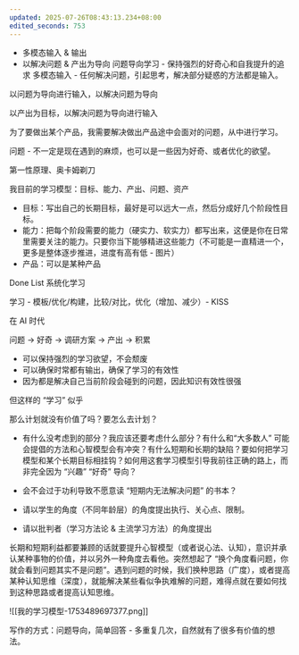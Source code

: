```yaml
---
updated: 2025-07-26T08:43:13.234+08:00
edited_seconds: 753
---
```


- 多模态输入 & 输出
- 以解决问题 & 产出为导向
问题导向学习 - 保持强烈的好奇心和自我提升的追求
多模态输入 - 任何解决问题，引起思考，解决部分疑惑的方法都是输入。

以问题为导向进行输入，以解决问题为导向

以产出为目标，以解决问题为导向进行输入

为了要做出某个产品，我需要解决做出产品途中会面对的问题，从中进行学习。

问题 - 不一定是现在遇到的麻烦，也可以是一些因为好奇、或者优化的欲望。

第一性原理、奥卡姆剃刀

我目前的学习模型：目标、能力、产出、问题、资产
- 目标：写出自己的长期目标，最好是可以远大一点，然后分成好几个阶段性目标。
- 能力：把每个阶段需要的能力（硬实力、软实力）都写出来，这便是你在日常里需要关注的能力。只要你当下能够精进这些能力（不可能是一直精进一个，更多是整体逐步推进，进度有高有低 - 图片）
- 产品：可以是某种产品

Done List
系统化学习


学习 - 模板/优化/构建，比较/对比，优化（增加、减少）- KISS

在 AI 时代

问题 -> 好奇 -> 调研方案 -> 产出 -> 积累
- 可以保持强烈的学习欲望，不会颓废
- 可以确保时常都有输出，确保了学习的有效性
- 因为都是解决自己当前阶段会碰到的问题，因此知识有效性很强

但这样的 “学习” 似乎

那么计划就没有价值了吗？要怎么去计划？
- 有什么没考虑到的部分？我应该还要考虑什么部分？有什么和“大多数人” 可能会提倡的方法和心智模型会有冲突？有什么短期和长期的缺陷？要如何把学习模型和某个长期目标相挂钩？如何用这套学习模型引导我前往正确的路上，而非完全因为 “兴趣” “好奇” 导向？
- 会不会过于功利导致不愿意读 “短期内无法解决问题” 的书本？ 

- 请以学生的角度（不同年龄层）的角度提出执行、关心点、限制。
- 请以批判者（学习方法论 & 主流学习方法）的角度提出

长期和短期利益都要兼顾的话就要提升心智模型（或者说心法、认知），意识并承认某种事物的价值，并以另外一种角度去看他。突然想起了 “换个角度看问题，你就会看到问题其实不是问题”。遇到问题的时候，我们换种思路（广度），或者提高某种认知思维（深度），就能解决某些看似争执难解的问题，难得点就在要如何找到这种思路或者提高认知思维。

![[我的学习模型-1753489697377.png]]


写作的方式：问题导向，简单回答 - 多重复几次，自然就有了很多有价值的想法。